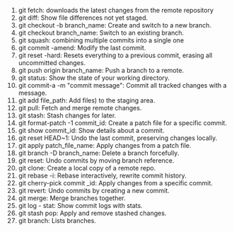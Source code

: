 1. git fetch: downloads the latest changes from the remote repository
2. git diff: Show file differences not yet staged.
3. git checkout -b branch_name: Create and switch to a new branch.
4. git checkout branch_name: Switch to an existing branch.
5. git squash: combining multiple commits into a single one
6. git commit -amend: Modify the last commit.
7. git reset -hard: Resets everything to a previous commit, erasing all uncommitted changes.
8. git push origin branch_name: Push a branch to a remote.
9. git status: Show the state of your working directory.
10. git commit-a -m "commit message": Commit all tracked changes with a message.
11. git add file_path: Add files) to the staging area.
12. git pull: Fetch and merge remote changes.
12. git stash: Stash changes for later.
13. git format-patch -1 commit_id: Create a patch file for a specific commit.
14. git show commit_id: Show details about a commit.
15. git reset HEAD~1: Undo the last commit, preserving changes locally.
16. git apply patch_file_name: Apply changes from a patch file.
17. git branch -D branch_name: Delete a branch forcefully.
18. git reset: Undo commits by moving branch reference.
19. git clone: Create a local copy of a remote repo.
20. git rebase -i: Rebase interactively, rewrite commit history.
21. git cherry-pick commit _id: Apply changes from a specific commit.
22. git revert: Undo commits by creating a new commit.
23. git merge: Merge branches together.
24. git log - stat: Show commit logs with stats.
25. git stash pop: Apply and remove stashed changes.
26. git branch: Lists branches.
